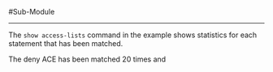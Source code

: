#Sub-Module 

---
The `show access-lists` command in the example shows statistics for each statement that has been matched.

The deny ACE has been matched 20 times and 